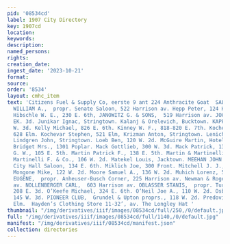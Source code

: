 ```yaml
---
pid: '08534cd'
label: 1907 City Directory
key: 1907cd
location: 
keywords: 
description: 
named_persons: 
rights: 
creation_date: 
ingest_date: '2023-10-21'
format: 
source: 
order: '8534'
layout: cmhc_item
text: 'Citizens Fuel & Supply Co, eerste 9 ant 224 Anthracite Goat  SAL  396 SAL  HENNESSEY
  WILLIAM A.,  propr. Senate Saloon, 522 Harrison av. Hepp Peter, 124 Harrison av.
  Hibschle W. E., 230 E. 6th, JANOWITZ G. & SONS,  519 Harrison av. JOHNSON & SWANSON,  112
  EK. 3d. Junikar Ignac, Stringtown. Kalanj & Orelevich, Bucktown. KAPPS CHARLES,  144
  W. 3d. Kelly Michael, 826 E. 6th. Kinney W. F., 818-820 E. 7th. Kochevar Joseph,
  628 Elm. Kochevar Stephen, 521 Elm, Krizman Anton, Stringtown. Lenich Joseph, Stringtown.
  Lindgren John, Stringtown. Loeb Ben, 120 W. 2d. McGuire Martin, Hotel Vendome. McMahon
  Bridget Mrs., 1301 Poplar. Mack Gottlieb, 300 W. 3d. Mack Patrick, 130 W. 2d. Markley
  G. W., 105 E. 5th. Martin Patrick F., 138 E. 5th. Martin & Martinelli, 146 W. Chestnut.
  Martinelli F. & Co., 106 W. 2d. Matekel Louis, Jacktown. MEEHAN JOHN C.,  propr.
  City Hall Saloon, 134 E. 6th. Miklich Joe, 300 Front. Mitchell J. J., 1401 Poplar.
  Mongone Mike, 122 W. 2d. Moore Samuel A., 136 W. 2d. Muhich Lorenz, 530 Elm. NACHBAUR
  EUGENE,  propr. Anheuser-Busch Corner, 225 Harrison av. Newman & Rogers, 605 Harrison
  av. NOLLENBERGER CARL,  603 Harrison av. OBLASSER STANIS,  propr. Turner Hall Saloon,
  208 E. 3d. O’Keefe Michael, 324 E. 6th. O’Neil Joe A., 110 W. 2d. Osborn & Mowat,
  145 W. 3d. PIONEER CLUB,  Grundel & Upton proprs., 118 W. 2d. Predovich John, 700
  Elm.  Hayden’s Clothing Store 11-32’, av. The Longley Hat '
thumbnail: "/img/derivatives/iiif/images/08534cd/full/250,/0/default.jpg"
full: "/img/derivatives/iiif/images/08534cd/full/1140,/0/default.jpg"
manifest: "/img/derivatives/iiif/08534cd/manifest.json"
collection: directories
---
```

